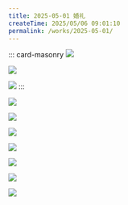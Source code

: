 ```yaml
---
title: 2025-05-01 婚礼
createTime: 2025/05/06 09:01:10
permalink: /works/2025-05-01/
---
```


::: card-masonry
![](https://oss.ajohn.top/blog/works/2025-05-01/6.webp)

![](https://oss.ajohn.top/blog/works/2025-05-01/9.webp)

![](https://oss.ajohn.top/blog/works/2025-05-01/10.webp)
:::

![](https://oss.ajohn.top/blog/works/2025-05-01/1.webp)

![](https://oss.ajohn.top/blog/works/2025-05-01/2.webp)

![](https://oss.ajohn.top/blog/works/2025-05-01/3.webp)

![](https://oss.ajohn.top/blog/works/2025-05-01/4.webp)

![](https://oss.ajohn.top/blog/works/2025-05-01/5.webp)

![](https://oss.ajohn.top/blog/works/2025-05-01/8.webp)

![](https://oss.ajohn.top/blog/works/2025-05-01/7.webp)